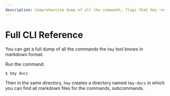 ```yaml
---
description: Comprehensive dump of all the commands, flags that hmy respects, understands
---
```


# Full CLI Reference

You can get a full dump of all the commands the `hmy` tool knows in markdown format.

Run the command:

```shell
$ hmy docs
```

Then in the same directory, `hmy` creates a directory named `hmy-docs` in which you can find all
markdown files for the commands, subcommands.
